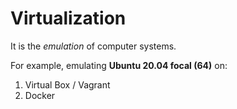 # Virtualization

It is the *emulation* of computer systems.

For example, emulating **Ubuntu 20.04 focal (64)** on:
1. Virtual Box / Vagrant
2. Docker

